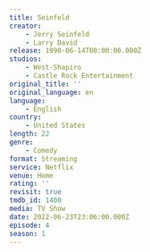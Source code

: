 ```yaml
---
title: Seinfeld
creator:
    - Jerry Seinfeld
    - Larry David
release: 1990-06-14T00:00:00.000Z
studios:
    - West-Shapiro
    - Castle Rock Entertainment
original_title: ''
original_language: en
language:
    - English
country:
    - United States
length: 22
genre:
    - Comedy
format: Streaming
service: Netflix
venue: Home
rating: ''
revisit: true
tmdb_id: 1400
media: TV Show
date: 2022-06-23T23:06:00.000Z
episode: 4
season: 1
---
```

